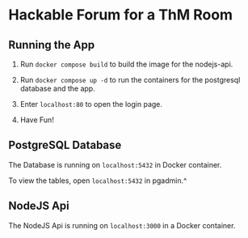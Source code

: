 # Hackable Forum for a ThM Room


## Running the App

1. Run `docker compose build` to build the image for the nodejs-api.

2. Run `docker compose up -d` to run the containers for the postgresql database and the app.

3. Enter `localhost:80` to open the login page.

4. Have Fun!


## PostgreSQL Database

The Database is running on `localhost:5432` in Docker container.

To view the tables, open `localhost:5432` in pgadmin.^


## NodeJS Api

The NodeJS Api is running on `localhost:3000` in a Docker container.